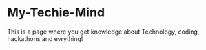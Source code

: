 # My-Techie-Mind
This is a page where you get knowledge about Technology, coding, hackathons and evrything! 
